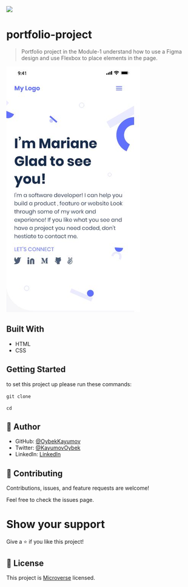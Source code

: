 ![](https://img.shields.io/badge/Microverse-blueviolet)

# portfolio-project

> Portfolio project in the Module-1 understand how to use a Figma design and use Flexbox to place elements in the page.

![app-screenshot](./images/1-proj-mobile.png)

## Built With

- HTML
- CSS

## Getting Started

to set this project up please run these commands:

`git clone `

`cd `

## 👤 Author

- GitHub: [@OybekKayumov](https://github.com/OybekKayumov)
- Twitter: [@KayumovOybek](https://twitter.com/KayumovOybek)
- LinkedIn: [LinkedIn](https://www.linkedin.com/in/oybek-kayumov-54a8485b/)

## 🤝 Contributing

Contributions, issues, and feature requests are welcome!

Feel free to check the issues page.

# Show your support

Give a ⭐️ if you like this project!

## 📝 License

This project is [Microverse](https://www.microverse.org/) licensed.
